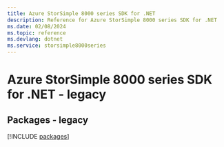 ```yaml
---
title: Azure StorSimple 8000 series SDK for .NET
description: Reference for Azure StorSimple 8000 series SDK for .NET
ms.date: 02/08/2024
ms.topic: reference
ms.devlang: dotnet
ms.service: storsimple8000series
---
```

# Azure StorSimple 8000 series SDK for .NET - legacy
## Packages - legacy
[!INCLUDE [packages](storsimple-8000-series-index.md)]